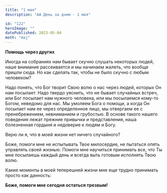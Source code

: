 ```yaml
---
title: "1 мая"
description: "АА День за днем - 1 мая"

id: "122"
heroImage: ""
datePublished: 2023-05-04
moth: "maj"
---
```


**Помощь через других**

Иногда на собраниях нам бывает скучно слушать некоторых людей, наше внимание
рассеивается и мы начинаем жалеть, что вообще пришли сюда. Но как сделать так,
чтобы не было скучно с любым человеком?

Надо понять, что Бог творит Свою волю о нас через людей, которых Он нам
посылает. Надо твердо уяснить, что не бывает случайных встреч, или Бог
посылает нам нужного человека, или мы посылаемся кому-то Богом, неведомо для
нас. Мы умоляем Бога о помощи, а когда Он посылает нам ее через определенное
лицо, мы отвергаем ее с пренебрежением, невниманием и грубостью. В основе
такого нашего поведения лежат прежние привычки и представления, наша
болезненная гордыня и недоверие к людям и Богу.

Верю ли я, что в моей жизни нет ничего случайного?

Боже, помоги мне не испытывать Твое милосердие, не пытаться опять управлять
своей жизнью. Помоги мне научиться принимать все, что Ты мне посылаешь каждый
день и всегда выть готовым исполнять Твою волю.

Какие моменты в моей теперешней жизни мне еще трудно принимать просто как
данность:

**Боже, помоги мне сегодня остаться трезвым!**
